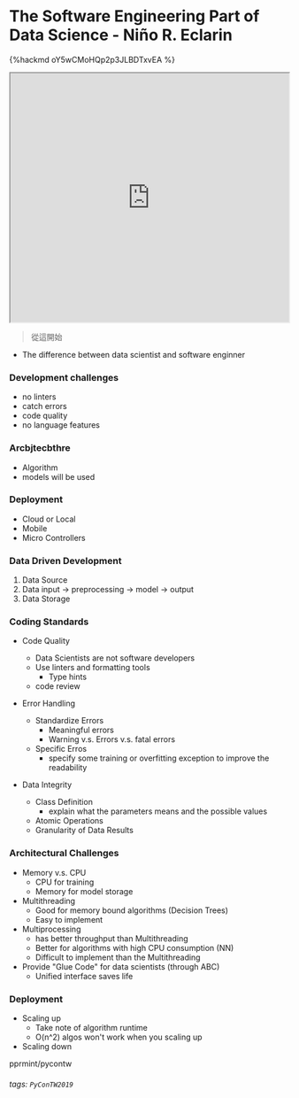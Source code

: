 # The Software Engineering Part of Data Science - Niño R. Eclarin

{%hackmd oY5wCMoHQp2p3JLBDTxvEA %}

<iframe src="https://app.sli.do/event/nukpnurd" height=450 width=100%></iframe>

> 從這開始
> 

* The difference between data scientist and software enginner

### Development challenges
- no linters
- catch errors
- code quality
- no language features


### Arcbjtecbthre
- Algorithm
- models will be used

### Deployment
- Cloud or Local
- Mobile
- Micro Controllers

### Data Driven Development

1. Data Source
2. Data input -> preprocessing -> model -> output
3. Data Storage

### Coding Standards
- Code Quality
    - Data Scientists are not software developers
    - Use linters and formatting tools
        - Type hints
    - code review
- Error Handling
    - Standardize Errors
        - Meaningful errors
        - Warning v.s. Errors v.s. fatal errors
    - Specific Erros
        - specify some training or overfitting exception to improve the readability

- Data Integrity
    - Class Definition
        - explain what the parameters means and the possible values
    - Atomic Operations
    - Granularity of Data Results

### Architectural Challenges
- Memory v.s. CPU
    - CPU for training 
    - Memory for model storage
- Multithreading
    - Good for memory bound algorithms (Decision Trees)
    - Easy to implement
- Multiprocessing
    - has better throughput than Multithreading
    - Better for algorithms with high CPU consumption (NN)
    - Difficult to implement than the Multithreading
- Provide "Glue Code" for data scientists (through ABC)
    - Unified interface saves life

### Deployment
- Scaling up
    - Take note of algorithm runtime
    - O(n^2) algos won't work when you scaling up
- Scaling down


pprmint/pycontw

###### tags: `PyConTW2019`
